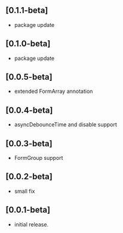 ## [0.1.1-beta]
* package update

## [0.1.0-beta]
* package update

## [0.0.5-beta]
* extended FormArray annotation

## [0.0.4-beta]
* asyncDebounceTime and disable support

## [0.0.3-beta]
* FormGroup support

## [0.0.2-beta]
* small fix

## [0.0.1-beta]
* initial release.
